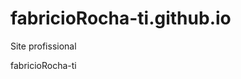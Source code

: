 # fabricioRocha-ti.github.io
Site profissional
 
<html>

</head>


<head>fabricioRocha-ti<title>

<Body>
   
    <h2

